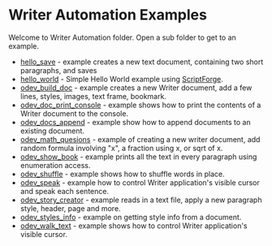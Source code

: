 # Writer Automation Examples

Welcome to Writer Automation folder. Open a sub folder to get to an example.

- [hello_save](./odev_hello_save/) - example creates a new text document, containing two short paragraphs, and saves
- [hello_world](./hello_world/) - Simple Hello World example using [ScriptForge].
- [odev_build_doc](./odev_build_doc/) - example creates a new Writer document, add a few lines, styles, images, text frame, bookmark.
- [odev_doc_print_console](./odev_doc_print_console/) - example shows how to print the contents of a Writer document to the console.
- [odev_docs_append](./odev_docs_append/) - example show how to append documents to an existing document.
- [odev_math_quesions](./odev_math_quesions/) - example of creating a new writer document, add random formula involving "x",  a fraction using x, or sqrt of x.
- [odev_show_book](./odev_show_book/) - example prints all the text in every paragraph using enumeration access.
- [odev_shuffle](./odev_shuffle/) - example shows how to shuffle words in place.
- [odev_speak](./odev_speak/) - example how to control Writer application's visible cursor and speak each sentence.
- [odev_story_creator](./odev_story_creator/) - example reads in a text file, apply a new paragraph style, header, page and more.
- [odev_styles_info](./odev_styles_info/) - example on getting style info from a document.
- [odev_walk_text](./odev_walk_text/) - example shows how to control Writer application's visible cursor.

[ScriptForge]: https://gitlab.com/LibreOfficiant/scriptforge
